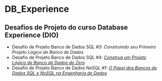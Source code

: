 # DB_Experience
## Desafios de Projeto do curso Database Experience (DIO)

* Desafio de Projeto Banco de Dados SQL #3: *Construindo seu Primeiro Projeto Lógico de Banco de Dados*  
* Desafio de Projeto Banco de Dados SQL #4: [*Construa um Projeto Lógico de Banco de Dados do Zero*](https://github.com/msidesique/DB_Experience/blob/main/Oficina.png)  
* Desafio de Projeto Banco de Dados NoSQL #1: [*O Papel dos Bancos de Dados SQL e NoSQL na Engenharia de Dados*](https://github.com/msidesique/DB_Experience/blob/main/Desafio%20de%20Projeto%20NoSQL.md)  
